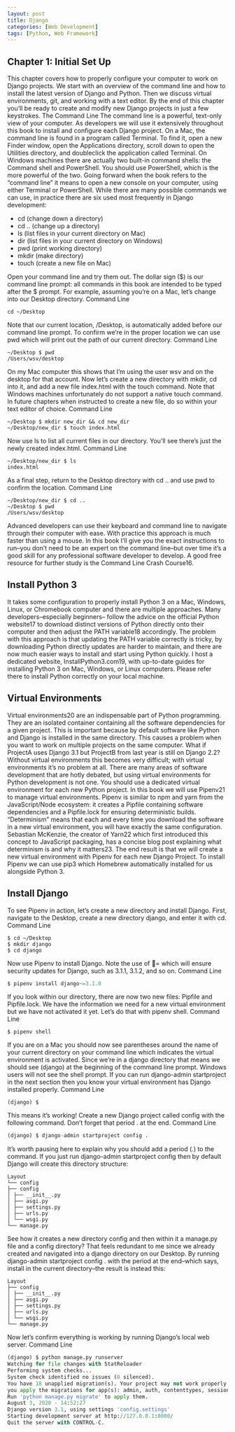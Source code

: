 ```yaml
---
layout: post
title: Django
categories: [Web Development]
tags: [Python, Web Framework]
---
```



## Chapter 1: Initial Set Up

This chapter covers how to properly configure your computer to work on Django projects. We
start with an overview of the command line and how to install the latest version of Django and
Python. Then we discuss virtual environments, git, and working with a text editor. By the end of
this chapter you’ll be ready to create and modify new Django projects in just a few keystrokes.
The Command Line
The command line is a powerful, text-only view of your computer. As developers we will use it
extensively throughout this book to install and configure each Django project.
On a Mac, the command line is found in a program called Terminal. To find it, open a new Finder
window, open the Applications directory, scroll down to open the Utilities directory, and doubleclick
the application called Terminal.
On Windows machines there are actually two built-in command shells: the Command shell and
PowerShell. You should use PowerShell, which is the more powerful of the two.
Going forward when the book refers to the “command line” it means to open a new console on
your computer, using either Terminal or PowerShell.
While there are many possible commands we can use, in practice there are six used most
frequently in Django development:

- cd (change down a directory)
- cd .. (change up a directory)
- ls (list files in your current directory on Mac)
- dir (list files in your current directory on Windows)
- pwd (print working directory)
- mkdir (make directory)
- touch (create a new file on Mac)

Open your command line and try them out. The dollar sign ($) is our command line prompt: all
commands in this book are intended to be typed after the $ prompt.
For example, assuming you’re on a Mac, let’s change into our Desktop directory.
Command Line
``` 
cd ~/Desktop
```
Note that our current location, /Desktop, is automatically added before our command line
prompt. To confirm we’re in the proper location we can use pwd which will print out the path of
our current directory.
Command Line
```
~/Desktop $ pwd
/Users/wsv/desktop
```

On my Mac computer this shows that I’m using the user wsv and on the desktop for that account.
Now let’s create a new directory with mkdir, cd into it, and add a new file index.html with
the touch command. Note that Windows machines unfortunately do not support a native touch
command. In future chapters when instructed to create a new file, do so within your text editor
of choice.
Command Line
```
~/Desktop $ mkdir new_dir && cd new_dir
~/Desktop/new_dir $ touch index.html
```
Now use ls to list all current files in our directory. You’ll see there’s just the newly created
index.html.
Command Line
```
~/Desktop/new_dir $ ls
index.html
```
As a final step, return to the Desktop directory with cd .. and use pwd to confirm the location.
Command Line
```
~/Desktop/new_dir $ cd ..
~/Desktop $ pwd
/Users/wsv/desktop
```
Advanced developers can use their keyboard and command line to navigate through their
computer with ease. With practice this approach is much faster than using a mouse.
In this book I’ll give you the exact instructions to run–you don’t need to be an expert on the
command line–but over time it’s a good skill for any professional software developer to develop.
A good free resource for further study is the Command Line Crash Course16.
## Install Python 3
It takes some configuration to properly install Python 3 on a Mac, Windows, Linux, or Chromebook
computer and there are multiple approaches. Many developers–especially beginners–
follow the advice on the official Python website17 to download distinct versions of Python directly
onto their computer and then adjust the PATH variable18 accordingly.
The problem with this approach is that updating the PATH variable correctly is tricky, by
downloading Python directly updates are harder to maintain, and there are now much easier
ways to install and start using Python quickly.
I host a dedicated website, InstallPython3.com19, with up-to-date guides for installing Python
3 on Mac, Windows, or Linux computers. Please refer there to install Python correctly on your
local machine.

## Virtual Environments

Virtual environments20 are an indispensable part of Python programming. They are an isolated
container containing all the software dependencies for a given project. This is important because
by default software like Python and Django is installed in the same directory. This causes a
problem when you want to work on multiple projects on the same computer. What if ProjectA
uses Django 3.1 but ProjectB from last year is still on Django 2.2? Without virtual environments
this becomes very difficult; with virtual environments it’s no problem at all.
There are many areas of software development that are hotly debated, but using virtual environments
for Python development is not one. You should use a dedicated virtual environment for
each new Python project.
In this book we will use Pipenv21 to manage virtual environments. Pipenv is similar to npm and yarn
from the JavaScript/Node ecosystem: it creates a Pipfile containing software dependencies
and a Pipfile.lock for ensuring deterministic builds. “Determinism” means that each and every
time you download the software in a new virtual environment, you will have exactly the same
configuration.
Sebastian McKenzie, the creator of Yarn22 which first introduced this concept to JavaScript
packaging, has a concise blog post explaining what determinism is and why it matters23. The
end result is that we will create a new virtual environment with Pipenv for each new Django
Project.
To install Pipenv we can use pip3 which Homebrew automatically installed for us alongside
Python 3.

## Install Django
To see Pipenv in action, let’s create a new directory and install Django. First, navigate to the
Desktop, create a new directory django, and enter it with cd.
Command Line
```
$ cd ~/Desktop
$ mkdir django
$ cd django
```
Now use Pipenv to install Django. Note the use of = which will ensure security updates for
Django, such as 3.1.1, 3.1.2, and so on.
Command Line
``` python
$ pipenv install django~=3.1.0
```
If you look within our directory, there are now two new files: Pipfile and Pipfile.lock. We
have the information we need for a new virtual environment but we have not activated it yet.
Let’s do that with pipenv shell.
Command Line
```
$ pipenv shell
```
If you are on a Mac you should now see parentheses around the name of your current directory
on your command line which indicates the virtual environment is activated. Since we’re in a
django directory that means we should see (django) at the beginning of the command line
prompt. Windows users will not see the shell prompt. If you can run django-admin startproject
in the next section then you know your virtual environment has Django installed properly.
Command Line
```
(django) $
```
This means it’s working! Create a new Django project called config with the following command.
Don’t forget that period . at the end.
Command Line
``` python
(django) $ django-admin startproject config .
```
It’s worth pausing here to explain why you should add a period (.) to the command. If you just run
django-admin startproject config then by default Django will create this directory structure:
```
Layout
└── config
├── config
│ ├── __init__.py
│ ├── asgi.py
│ ├── settings.py
│ ├── urls.py
│ └── wsgi.py
└── manage.py
```
See how it creates a new directory config and then within it a manage.py file and a config
directory? That feels redundant to me since we already created and navigated into a django
directory on our Desktop. By running django-admin startproject config . with the period at
the end–which says, install in the current directory–the result is instead this:
```
Layout
├── config
│ ├── __init__.py
│ ├── asgi.py
│ ├── settings.py
│ ├── urls.py
│ └── wsgi.py
└── manage.py
```
Now let’s confirm everything is working by running Django’s local web server.
Command Line
``` python
(django) $ python manage.py runserver
Watching for file changes with StatReloader
Performing system checks...
System check identified no issues (0 silenced).
You have 18 unapplied migration(s). Your project may not work properly until
you apply the migrations for app(s): admin, auth, contenttypes, sessions.
Run 'python manage.py migrate' to apply them.
August 3, 2020 - 14:52:27
Django version 3.1, using settings 'config.settings'
Starting development server at http://127.0.0.1:8000/
Quit the server with CONTROL-C.
```
